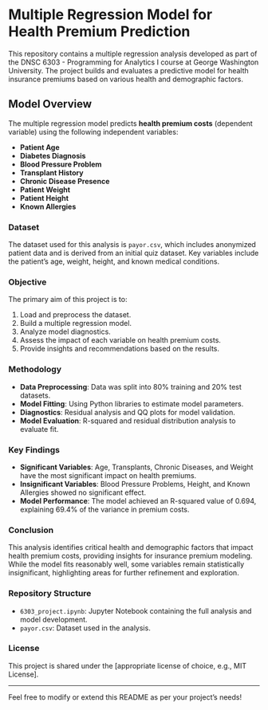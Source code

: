 # Multiple Regression Model for Health Premium Prediction

This repository contains a multiple regression analysis developed as part of the DNSC 6303 - Programming for Analytics I course at George Washington University. The project builds and evaluates a predictive model for health insurance premiums based on various health and demographic factors.

## Model Overview

The multiple regression model predicts **health premium costs** (dependent variable) using the following independent variables:
- **Patient Age**
- **Diabetes Diagnosis**
- **Blood Pressure Problem**
- **Transplant History**
- **Chronic Disease Presence**
- **Patient Weight**
- **Patient Height**
- **Known Allergies**

### Dataset

The dataset used for this analysis is `payor.csv`, which includes anonymized patient data and is derived from an initial quiz dataset. Key variables include the patient’s age, weight, height, and known medical conditions.

### Objective

The primary aim of this project is to:
1. Load and preprocess the dataset.
2. Build a multiple regression model.
3. Analyze model diagnostics.
4. Assess the impact of each variable on health premium costs.
5. Provide insights and recommendations based on the results.

### Methodology

- **Data Preprocessing**: Data was split into 80% training and 20% test datasets.
- **Model Fitting**: Using Python libraries to estimate model parameters.
- **Diagnostics**: Residual analysis and QQ plots for model validation.
- **Model Evaluation**: R-squared and residual distribution analysis to evaluate fit.

### Key Findings

- **Significant Variables**: Age, Transplants, Chronic Diseases, and Weight have the most significant impact on health premiums.
- **Insignificant Variables**: Blood Pressure Problems, Height, and Known Allergies showed no significant effect.
- **Model Performance**: The model achieved an R-squared value of 0.694, explaining 69.4% of the variance in premium costs.

### Conclusion

This analysis identifies critical health and demographic factors that impact health premium costs, providing insights for insurance premium modeling. While the model fits reasonably well, some variables remain statistically insignificant, highlighting areas for further refinement and exploration.

### Repository Structure

- `6303_project.ipynb`: Jupyter Notebook containing the full analysis and model development.
- `payor.csv`: Dataset used in the analysis.

### License

This project is shared under the [appropriate license of choice, e.g., MIT License].

---

Feel free to modify or extend this README as per your project’s needs!
